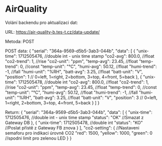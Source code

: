 # AirQuality

Volání backendu pro aktualizaci dat:

URL: 
https://air-quality-b.tes-t.cz/data-update/

Metoda: 
POST

POST data: 
{
    "serial": "364a-9569-d5b5-3ab3-044b",
    "data": [
        {
            "unix-time": 1712505476, //double int - unix time stamp
            "co2-avg": 800.0, //float
            "co2-trend": 1, //rise
            "co2-unit": "ppm",
            "temp-avg": 23.45, //float
            "temp-trend": 0, //const
            "temp-unit": "°C",
            "humi-avg": 50.12, //float
            "humi-trend": -1, //fall
            "humi-unit": "%RH",
            "batt-avg": 3.25, //float
            "batt-unit": "V",
            "position": 1 // 0=left, 1=right, 2=bottom, 3=top, 4=front, 5=back
        },
        {
            "unix-time": 1712505478, //double int
            "co2-avg": 800.0, //float
            "co2-trend": 1, //rise
            "co2-unit": "ppm",
            "temp-avg": 23.45, //float
            "temp-trend": 0, //const
            "temp-unit": "°C",
            "humi-avg": 50.12, //float
            "humi-trend": -1, //fall
            "humi-unit": "%RH",
            "batt-avg": 3.25, //float
            "batt-unit": "V",
            "position": 3 // 0=left, 1=right, 2=bottom, 3=top, 4=front, 5=back
        }
    ]
}

Return:
{
    "serial": "364a-9569-d5b5-3ab3-044b",
    "data": [
        {
            "unix-time": 1712505476, //double int - unix time stamp
            "status": "OK" //Smazat z Gateway DB
        },
        {
            "unix-time": 1712505478, //double int
            "status": "KO" //Poslat přístě z Gateway FB znova
        }
    ],
    "co2-setting": { //Nastaveni semaforu pro indikaci úrovně CO2
        "red": 1500,
        "yellow": 1000,
        "green": 0 //spodni limit pro zelenou LED
    }
}
